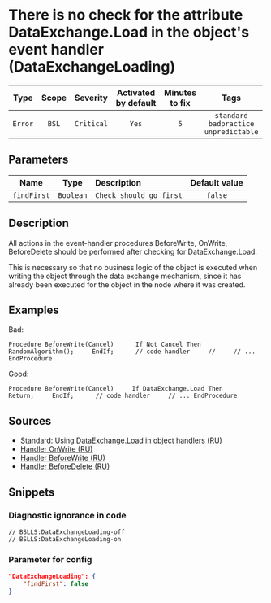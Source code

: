 # There is no check for the attribute DataExchange.Load in the object's event handler (DataExchangeLoading)

| Type | Scope | Severity | Activated<br/>by default | Minutes<br/>to fix | Tags |
| :-: | :-: | :-: | :-: | :-: | :-: |
| `Error` | `BSL` | `Critical` | `Yes` | `5` | `standard`<br/>`badpractice`<br/>`unpredictable` |

## Parameters 

| Name | Type | Description | Default value |
| :-: | :-: | :-- | :-: |
| `findFirst` | `Boolean` | ```Check should go first``` | ```false``` |

<!-- Блоки выше заполняются автоматически, не трогать -->
## Description

<!-- Описание диагностики заполняется вручную. Необходимо понятным языком описать смысл и схему работу -->

All actions in the event-handler procedures BeforeWrite, OnWrite, BeforeDelete should be performed after checking for DataExchange.Load.

This is necessary so that no business logic of the object is executed when writing the object through the data exchange mechanism, since it has already been executed for the object in the node where it was created.

## Examples

<!-- В данном разделе приводятся примеры, на которые диагностика срабатывает, а также можно привести пример, как можно исправить ситуацию -->

Bad:

```bsl
Procedure BeforeWrite(Cancel)      If Not Cancel Then         RandomAlgorithm();     EndIf;      // code handler     //     // ...      EndProcedure
```

Good:

```bsl
Procedure BeforeWrite(Cancel)     If DataExchange.Load Then          Return;     EndIf;      // code handler     // ... EndProcedure
```

## Sources

<!-- Необходимо указывать ссылки на все источники, из которых почерпнута информация для создания диагностики -->

- [Standard: Using DataExchange.Load in object handlers (RU)](https://its.1c.ru/db/v8std#content:773)
- [Handler OnWrite (RU)](https://its.1c.ru/db/v8std#content:465)
- [Handler BeforeWrite (RU)](https://its.1c.ru/db/v8std#content:464)
- [Handler BeforeDelete (RU)](https://its.1c.ru/db/v8std#content:752)

## Snippets

<!-- Блоки ниже заполняются автоматически, не трогать -->
### Diagnostic ignorance in code

```bsl
// BSLLS:DataExchangeLoading-off
// BSLLS:DataExchangeLoading-on
```

### Parameter for config

```json
"DataExchangeLoading": {
    "findFirst": false
}
```
